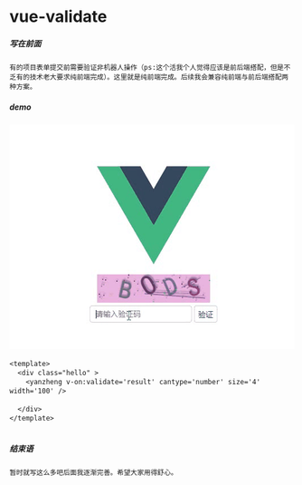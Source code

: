 # vue-validate

##### 写在前面

```
有的项目表单提交前需要验证非机器人操作（ps:这个活我个人觉得应该是前后端搭配，但是不乏有的技术老大要求纯前端完成）。这里就是纯前端完成。后续我会兼容纯前端与前后端搭配两种方案。
```

##### demo

![a](.\a.gif)

```vue
<template>
  <div class="hello" >
    <yanzheng v-on:validate='result' cantype='number' size='4' width='100' />

  </div>
</template>


```
##### 结束语
```
暂时就写这么多吧后面我逐渐完善。希望大家用得舒心。
```